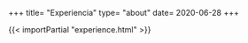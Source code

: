 +++
title= "Experiencia"
type= "about"
date= 2020-06-28
+++

{{< importPartial "experience.html"  >}}